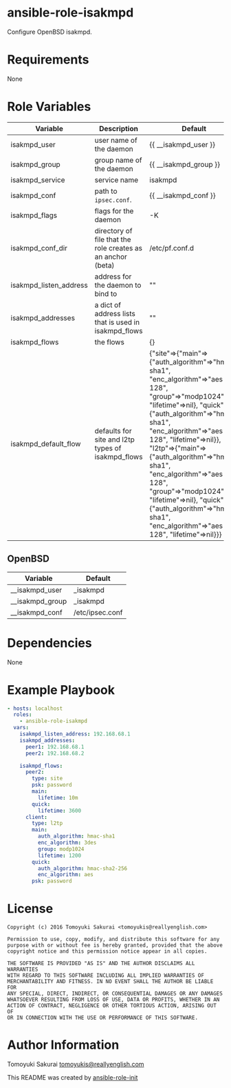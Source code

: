 # ansible-role-isakmpd

Configure OpenBSD isakmpd.

# Requirements

None

# Role Variables

| Variable | Description | Default |
|----------|-------------|---------|
| isakmpd\_user | user name of the daemon | {{ \_\_isakmpd\_user }} |
| isakmpd\_group | group name of the daemon | {{ \_\_isakmpd\_group }} |
| isakmpd\_service | service name | isakmpd |
| isakmpd\_conf | path to `ipsec.conf`. | {{ \_\_isakmpd\_conf }} |
| isakmpd\_flags | flags for the daemon | -K |
| isakmpd\_conf\_dir | directory of file that the role creates as an anchor (beta) | /etc/pf.conf.d |
| isakmpd\_listen\_address | address for the daemon to bind to | "" |
| isakmpd\_addresses | a dict of address lists that is used in isakmpd\_flows | "" |
| isakmpd\_flows | the flows | {} |
| isakmpd\_default\_flow | defaults for site and l2tp types of isakmpd\_flows | {"site"=>{"main"=>{"auth\_algorithm"=>"hmac-sha1", "enc\_algorithm"=>"aes-128", "group"=>"modp1024", "lifetime"=>nil}, "quick"=>{"auth\_algorithm"=>"hmac-sha1", "enc\_algorithm"=>"aes-128", "lifetime"=>nil}}, "l2tp"=>{"main"=>{"auth\_algorithm"=>"hmac-sha1", "enc\_algorithm"=>"aes-128", "group"=>"modp1024", "lifetime"=>nil}, "quick"=>{"auth\_algorithm"=>"hmac-sha1", "enc\_algorithm"=>"aes-128", "lifetime"=>nil}}} |

## OpenBSD

| Variable | Default |
|----------|---------|
| \_\_isakmpd\_user  | \_isakmpd |
| \_\_isakmpd\_group | \_isakmpd |
| \_\_isakmpd\_conf  | /etc/ipsec.conf |

# Dependencies

None

# Example Playbook

```yaml
- hosts: localhost
  roles:
    - ansible-role-isakmpd
  vars:
    isakmpd_listen_address: 192.168.68.1
    isakmpd_addresses:
      peer1: 192.168.68.1
      peer2: 192.168.68.2

    isakmpd_flows:
      peer2:
        type: site
        psk: password
        main:
          lifetime: 10m
        quick:
          lifetime: 3600
      client:
        type: l2tp
        main:
          auth_algorithm: hmac-sha1
          enc_algorithm: 3des
          group: modp1024
          lifetime: 1200
        quick:
          auth_algorithm: hmac-sha2-256
          enc_algorithm: aes
        psk: password
```

# License

```
Copyright (c) 2016 Tomoyuki Sakurai <tomoyukis@reallyenglish.com>

Permission to use, copy, modify, and distribute this software for any
purpose with or without fee is hereby granted, provided that the above
copyright notice and this permission notice appear in all copies.

THE SOFTWARE IS PROVIDED "AS IS" AND THE AUTHOR DISCLAIMS ALL WARRANTIES
WITH REGARD TO THIS SOFTWARE INCLUDING ALL IMPLIED WARRANTIES OF
MERCHANTABILITY AND FITNESS. IN NO EVENT SHALL THE AUTHOR BE LIABLE FOR
ANY SPECIAL, DIRECT, INDIRECT, OR CONSEQUENTIAL DAMAGES OR ANY DAMAGES
WHATSOEVER RESULTING FROM LOSS OF USE, DATA OR PROFITS, WHETHER IN AN
ACTION OF CONTRACT, NEGLIGENCE OR OTHER TORTIOUS ACTION, ARISING OUT OF
OR IN CONNECTION WITH THE USE OR PERFORMANCE OF THIS SOFTWARE.
```

# Author Information

Tomoyuki Sakurai <tomoyukis@reallyenglish.com>

This README was created by [ansible-role-init](https://gist.github.com/trombik/d01e280f02c78618429e334d8e4995c0)
